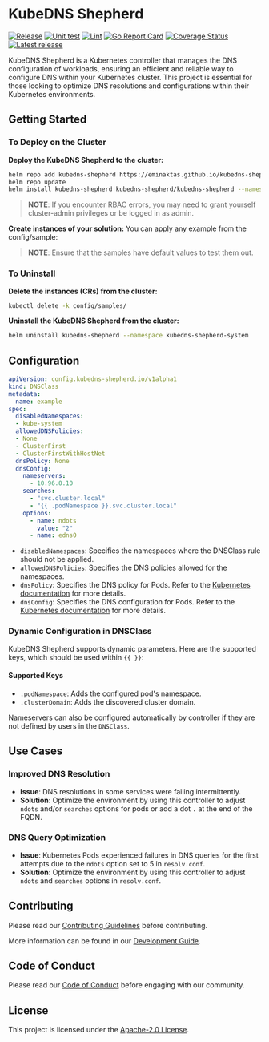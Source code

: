 # KubeDNS Shepherd

[![Release](https://github.com/eminaktas/kubedns-shepherd/actions/workflows/release.yaml/badge.svg)](https://github.com/eminaktas/kubedns-shepherd/actions/workflows/release.yaml)
[![Unit test](https://github.com/eminaktas/kubedns-shepherd/actions/workflows/unit-tests.yaml/badge.svg?branch=main)](https://github.com/eminaktas/kubedns-shepherd/actions/workflows/unit-tests.yaml)
[![Lint](https://github.com/eminaktas/kubedns-shepherd/actions/workflows/lint.yaml/badge.svg?branch=main)](https://github.com/eminaktas/kubedns-shepherd/actions/workflows/lint.yaml)
[![Go Report Card](https://goreportcard.com/badge/eminaktas/kubedns-shepherd)](https://goreportcard.com/report/eminaktas/kubedns-shepherd)
[![Coverage Status](https://coveralls.io/repos/github/eminaktas/kubedns-shepherd/badge.svg?branch=main)](https://coveralls.io/github/eminaktas/kubedns-shepherd?branch=main)
[![Latest release](https://badgen.net/github/release/eminaktas/kubedns-shepherd)](https://github.com/eminaktas/kubedns-shepherd)

KubeDNS Shepherd is a Kubernetes controller that manages the DNS configuration of workloads, ensuring an efficient and reliable way to configure DNS within your Kubernetes cluster. This project is essential for those looking to optimize DNS resolutions and configurations within their Kubernetes environments.

## Getting Started

### To Deploy on the Cluster

**Deploy the KubeDNS Shepherd to the cluster:**

```sh
helm repo add kubedns-shepherd https://eminaktas.github.io/kubedns-shepherd/
helm repo update
helm install kubedns-shepherd kubedns-shepherd/kubedns-shepherd --namespace kubedns-shepherd-system --create-namespace
```

> **NOTE**: If you encounter RBAC errors, you may need to grant yourself cluster-admin privileges or be logged in as admin.

**Create instances of your solution:**
You can apply any example from the config/sample:

> **NOTE**: Ensure that the samples have default values to test them out.

### To Uninstall

**Delete the instances (CRs) from the cluster:**

```sh
kubectl delete -k config/samples/
```

**Uninstall the KubeDNS Shepherd from the cluster:**

```sh
helm uninstall kubedns-shepherd --namespace kubedns-shepherd-system
```

## Configuration

```yaml
apiVersion: config.kubedns-shepherd.io/v1alpha1
kind: DNSClass
metadata:
  name: example
spec:
  disabledNamespaces:
  - kube-system
  allowedDNSPolicies:
  - None
  - ClusterFirst
  - ClusterFirstWithHostNet
  dnsPolicy: None
  dnsConfig:
    nameservers:
      - 10.96.0.10
    searches:
      - "svc.cluster.local"
      - "{{ .podNamespace }}.svc.cluster.local"
    options:
      - name: ndots
        value: "2"
      - name: edns0 
```

- `disabledNamespaces`: Specifies the namespaces where the DNSClass rule should not be applied.
- `allowedDNSPolicies`: Specifies the DNS policies allowed for the namespaces.
- `dnsPolicy`: Specifies the DNS policy for Pods. Refer to the [Kubernetes documentation](https://kubernetes.io/docs/concepts/services-networking/dns-pod-service/#pod-s-dns-policy) for more details.
- `dnsConfig`: Specifies the DNS configuration for Pods. Refer to the [Kubernetes documentation](https://kubernetes.io/docs/concepts/services-networking/dns-pod-service/#pod-dns-config) for more details.

### Dynamic Configuration in DNSClass

KubeDNS Shepherd supports dynamic parameters. Here are the supported keys, which should be used within `{{ }}`:

#### Supported Keys

- `.podNamespace`: Adds the configured pod's namespace.
- `.clusterDomain`: Adds the discovered cluster domain.

Nameservers can also be configured automatically by controller if they are not defined by users in the `DNSClass`.

## Use Cases

### Improved DNS Resolution

- **Issue**: DNS resolutions in some services were failing intermittently.
- **Solution**: Optimize the environment by using this controller to adjust `ndots` and/or `searches` options for pods or add a dot `.` at the end of the FQDN.

### DNS Query Optimization

- **Issue**: Kubernetes Pods experienced failures in DNS queries for the first attempts due to the `ndots` option set to 5 in `resolv.conf`.
- **Solution**: Optimize the environment by using this controller to adjust `ndots` and `searches` options in `resolv.conf`.

## Contributing

Please read our [Contributing Guidelines](CONTRIBUTING.md) before contributing.

More information can be found in our [Development Guide](DEVELOPMENT.md).

## Code of Conduct

Please read our [Code of Conduct](CODE_OF_CONDUCT.md) before engaging with our community.

## License

This project is licensed under the [Apache-2.0 License](LICENSE).
